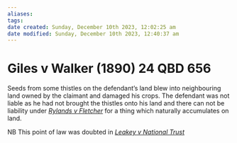 ```yaml
---
aliases: 
tags: 
date created: Sunday, December 10th 2023, 12:02:25 am
date modified: Sunday, December 10th 2023, 12:40:37 am
---
```


# Giles v Walker (1890) 24 QBD 656

Seeds from some thistles on the defendant’s land blew into neighbouring land owned by the claimant and damaged his crops. The defendant was not liable as he had not brought the thistles onto his land and there can not be liability under _[Rylands v Fletcher](http://www.e-lawresources.co.uk/cases/Rylands-v-Fletcher.php)_ for a thing which naturally accumulates on land.

NB This point of law was doubted in _[Leakey v National Trust](http://www.e-lawresources.co.uk/cases/Leakey-v-National-Trust.php)_
